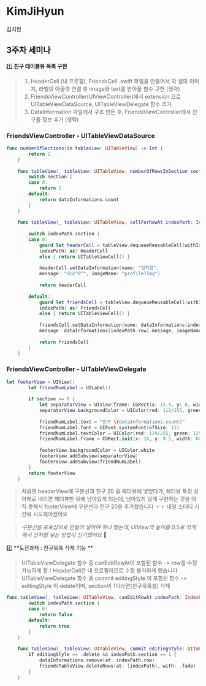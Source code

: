 # KimJiHyun
김지현

## 3주차 세미나

1️⃣ **친구 테이블뷰 목록 구현**

> 1. HeaderCell (내 프로필), FriendsCell .swift 파일을 만들어서 각 셀의 이미지, 라벨의 아울렛 연결 후 image와 text를 받아올 함수 구현 (생략)
> 2. FriendsViewController(UIViewController)에서 extension 으로 UITableViewDataSource, UITableViewDelegate 함수 추가
> 3. DataInformation 파일에서 구조 만든 후, FriendsViewController에서 친구들 정보 추가 (생략)

### FriendsViewController - UITableViewDataSource
```swift
func numberOfSections(in tableView: UITableView) -> Int {
        return 2
    }
    
    func tableView(_ tableView: UITableView, numberOfRowsInSection section: Int) -> Int {
        switch section {
        case 0:
            return 1
        default:
            return dataInformations.count
        }
    }
    
    func tableView(_ tableView: UITableView, cellForRowAt indexPath: IndexPath) -> UITableViewCell {
        
        switch indexPath.section {
        case 0:
            guard let headerCell = tableView.dequeueReusableCell(withIdentifier: HeaderCell.identifier, for:
            indexPath) as? HeaderCell
            else { return UITableViewCell() }
            
            headerCell.setDataInformation(name: "김지현",
            message: "아요^0^", imageName: "profile7Img")
            
            return headerCell
            
        default:
            guard let friendsCell = tableView.dequeueReusableCell(withIdentifier: FriendsCell.identifier, for:
            indexPath) as? FriendsCell
            else { return UITableViewCell() }
            
            friendsCell.setDataInformation(name: dataInformations[indexPath.row].name,
            message: dataInformations[indexPath.row].message, imageName: dataInformations[indexPath.row].imageName)
            
            return friendsCell
        }
    }
```

### FriendsViewController - UITableViewDelegate
```swift
let footerView = UIView()
        let friendNumLabel = UILabel()
        
        if section == 0 {
            let separatorView = UIView(frame: CGRect(x: 15.5, y: 0, width: 345, height: 0.5))
            separatorView.backgroundColor = UIColor(red: 112/255, green: 112/255, blue: 112/255, alpha: 1)
            
            friendNumLabel.text = "친구 \(dataInformations.count)"
            friendNumLabel.font = UIFont.systemFont(ofSize: 11)
            friendNumLabel.textColor = UIColor(red: 129/255, green: 129/255, blue: 129/255, alpha: 1)
            friendNumLabel.frame = CGRect.init(x: 16, y: 9.5, width: 60, height: 17)
            
            footerView.backgroundColor = UIColor.white
            footerView.addSubview(separatorView)
            footerView.addSubview(friendNumLabel)
        }
        return footerView
    }
```
> 처음엔 headerView에 구분선과 친구 20 을 헤더뷰에 넣었다가, 헤더뷰 특징 상 아래로 내리면 헤더뷰만 위에 남아있게 되는데, 남아있지 않게 구현하는 것을 아직 못해서 footerView에 구분선과 친구 20을 추가했습니다 ㅜㅜ 내일 스터디 시간에 시도해야겠어요

> *구분선을 포토샵으로 만들어 넣어야 하나 했는데, UIView의 높이를 0.5로 작게 해서 선처럼 넣는 방법이 신기했어요* 🤭

2️⃣ **도전과제 : 친구목록 삭제 기능 **

> UITableViewDelegate 함수 중 canEditRowAt이 포함된 함수 -> row를 수정 가능하게 함 / HeaderCell은 내 프로필이므로 수정 불가하게 했습니다
> UITableViewDelegate 함수 중 commit editingStyle 이 포함된 함수 -> editingStyle 이 delete이며, section이 1이라면(친구목록셀) 삭제
```swift
func tableView(_ tableView: UITableView, canEditRowAt indexPath: IndexPath) -> Bool {
        switch indexPath.section {
        case 0:
            return false
        default:
            return true
        }
    }
    
    func tableView(_ tableView: UITableView, commit editingStyle: UITableViewCell.EditingStyle, forRowAt indexPath: IndexPath) {
        if editingStyle == .delete && indexPath.section == 1 {
            dataInformations.remove(at: indexPath.row)
            friendsTableView.deleteRows(at: [indexPath], with: .fade)
        }
    }
```


